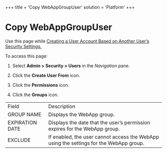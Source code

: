+++
title = 'Copy WebAppGroupUser'
solution = 'Platform'
+++

# Copy WebAppGroupUser

<div class="use" data-xmlns="">

Use this page while [Creating a User Account Based on Another User’s
Security
Settings.](../Use_Cases/Create_a_User_Account_Based_on_Another_Users_Security_Settings)

</div>

To access this page:

1.  Select **Admin \> Security \> Users** in the *Navigation* pane.

2.  Click the **Create User From** icon.

3.  Click the **Permissions** icon.

4.  Click the **Groups**
icon.

|                 |                                                                                        |
| --------------- | -------------------------------------------------------------------------------------- |
| Field           | Description                                                                            |
| GROUP NAME      | Displays the WebApp group.                                                             |
| EXPIRATION DATE | Displays the date that the user’s permission expires for the WebApp group.             |
| EXCLUDE         | If enabled, the user cannot access the WebApp using the settings for the WebApp group. |
